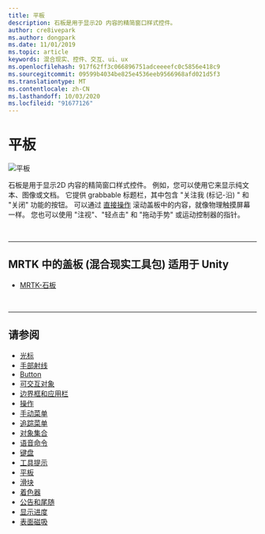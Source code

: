 ```yaml
---
title: 平板
description: 石板是用于显示2D 内容的精简窗口样式控件。
author: cre8ivepark
ms.author: dongpark
ms.date: 11/01/2019
ms.topic: article
keywords: 混合现实、控件、交互、ui、ux
ms.openlocfilehash: 917f62ff3c066896751adceeeefc0c5856e418c9
ms.sourcegitcommit: 09599b4034be825e4536eeb9566968afd021d5f3
ms.translationtype: MT
ms.contentlocale: zh-CN
ms.lasthandoff: 10/03/2020
ms.locfileid: "91677126"
---
```

# <a name="slate"></a>平板

![平板](images/UX_Hero_Slate.jpg)

石板是用于显示2D 内容的精简窗口样式控件。 例如，您可以使用它来显示纯文本、图像或文档。 它提供 grabbable 标题栏，其中包含 "关注我 (标记-沿) " 和 "关闭" 功能的按钮。 可以通过 [直接操作](direct-manipulation.md#2d-slate-interaction) 滚动盖板中的内容，就像物理触摸屏幕一样。 您也可以使用 "注视"、"轻点击" 和 "拖动手势" 或运动控制器的指针。

<br>

---

## <a name="slate-in-mrtk-mixed-reality-toolkit-for-unity"></a>MRTK 中的盖板 (混合现实工具包) 适用于 Unity

* [MRTK-石板](https://microsoft.github.io/MixedRealityToolkit-Unity/Documentation/README_Slate.html)

<br>

---

## <a name="see-also"></a>请参阅

* [光标](cursors.md)
* [手部射线](point-and-commit.md)
* [Button](button.md)
* [可交互对象](interactable-object.md)
* [边界框和应用栏](app-bar-and-bounding-box.md)
* [操作](direct-manipulation.md)
* [手动菜单](hand-menu.md)
* [追踪菜单](near-menu.md)
* [对象集合](object-collection.md)
* [语音命令](voice-input.md)
* [键盘](keyboard.md)
* [工具提示](tooltip.md)
* [平板](slate.md)
* [滑块](slider.md)
* [着色器](shader.md)
* [公告和尾随](billboarding-and-tag-along.md)
* [显示进度](progress.md)
* [表面磁吸](surface-magnetism.md)
